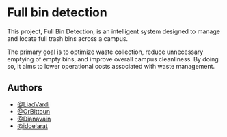 # Full bin detection

This project, Full Bin Detection, is an intelligent system designed to manage and locate full trash bins across a campus.

The primary goal is to optimize waste collection, reduce unnecessary emptying of empty bins, and improve overall campus cleanliness. By doing so, it aims to lower operational costs associated with waste management.

## Authors

- [@LiadVardi](https://github.com/LiadVardi)
- [@OrBittoun](https://github.com/OrBittoun)
- [@Dianavain](https://github.com/Dianavain)
- [@idoelarat](https://github.com/idoelarat)
